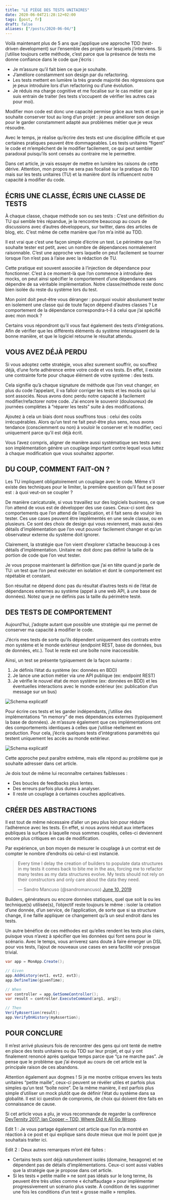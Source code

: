 ```yaml
---
title: "LE PIÈGE DES TESTS UNITAIRES"
date: 2020-06-04T21:28:12+02:00
tags: [post, fr]
draft: false
aliases: ["/posts/2020-06-04/"]
---
```


Voilà maintenant plus de 5 ans que j’applique une approche TDD (test-driven development) sur l’ensemble des projets sur lesquels j’interviens. Si j’utilise toujours cette méthode, c’est parce que la présence de tests me donne confiance dans le code que j’écris&nbsp;:

- Je m’assure qu’il fait bien ce que je souhaite.
- J’améliore constamment son design par du refactoring.
- Les tests mettent en lumière la très grande majorité des régressions que je peux introduire lors d’un refactoring ou d’une évolution.
- Je réduis ma charge cognitive et me focalise sur le cas métier que je suis entrain de traiter (les tests s’occupent de vérifier les autres cas pour moi).

Modifier mon code est donc une capacité permise grâce aux tests et que je souhaite conserver tout au long d’un projet&nbsp;: je peux améliorer son design pour le garder constamment adapté aux problèmes métier que je veux résoudre.

Avec le temps, je réalise qu’écrire des tests est une discipline difficile et que certaines pratiques peuvent être dommageables. Les tests unitaires “figent” le code et m’empêchent de le modifier facilement, ce qui peut sembler paradoxal puisqu’ils sont censés au contraire me le permettre.

Dans cet article, je vais essayer de mettre en lumière les raisons de cette dérive. Attention, mon propos ne sera pas focalisé sur la pratique du TDD mais sur les tests unitaires (TU) et la manière dont ils influencent notre capacité à modifier du code.

## ÉCRIS UNE CLASSE, ÉCRIS UNE CLASSE DE TESTS

À chaque classe, chaque méthode son ou ses tests&nbsp;: C’est une définition du TU qui semble très répandue, je la rencontre beaucoup au cours de discussions avec d’autres développeurs, sur twitter, dans des articles de blog, etc. C’est même de cette manière que l’on m’a initié au TDD.

Il est vrai que c’est une façon simple d’écrire un test. Le périmètre que l’on souhaite tester est petit, avec un nombre de dépendances normalement raisonnable. C’est une approche vers laquelle on peut facilement se tourner lorsque l’on n’est pas à l’aise avec la rédaction de TU.

Cette pratique est souvent associée à l’injection de dépendance pour fonctionner. C’est à ce moment-là que l’on commence à introduire des mocks, on peut ainsi spécifier le comportement d’une dépendance sans dépendre de sa véritable implémentation. Notre classe/méthode reste donc bien isolée du reste du système lors du test.

Mon point doit peut-être vous déranger&nbsp;: pourquoi vouloir absolument tester en isolement une classe qui de toute façon dépend d’autres classes&nbsp;? Le comportement de la dépendance correspondra-t-il à celui que j’ai spécifié avec mon mock&nbsp;?

Certains vous répondront qu’il vous faut également des tests d’intégrations. Afin de vérifier que les différents éléments du système interagissent de la bonne manière, et que le logiciel retourne le résultat attendu.

## VOUS AVEZ DÉJÀ PERDU

Si vous adoptez cette stratégie, vous allez surement souffrir, ou souffrez déjà, d’une forte adhérence entre votre code et vos tests. En effet, il existe une contrainte forte pour chaque élément de votre système&nbsp;: des tests.

Cela signifie qu’à chaque signature de méthode que l’on veut changer, en plus du code l’appelant, il va falloir corriger les tests et les mocks qui lui sont associés. Nous avons donc perdu notre capacité à facilement modifier/refactorer notre code. J’ai encore le souvenir (douloureux) de journées complètes à “réparer les tests” suite à des modifications.

Ajoutez à cela un biais dont nous souffrons tous&nbsp;: celui des coûts irrécupérables. Alors qu’un test ne fait peut-être plus sens, nous avons tendance (consciemment ou non) à vouloir le conserver et le modifier, ceci uniquement parce qu’il est déjà écrit.

Vous l’avez compris, aligner de manière aussi systématique ses tests avec son implémentation génère un couplage important contre lequel vous luttez à chaque modification que vous souhaitez apporter.

## DU COUP, COMMENT FAIT-ON&nbsp;?

Les TU impliquent obligatoirement un couplage avec le code. Même s’il existe des techniques pour le limiter, la première question qu’il faut se poser est&nbsp;: à quoi veut-on se coupler&nbsp;?

De manière caricaturale, si vous travaillez sur des logiciels business, ce que l’on attend de vous est de développer des use cases. Ceux-ci sont des comportements que l’on attend de l’application, et il fait sens de vouloir les tester. Ces use cases peuvent être implémentés en une seule classe, ou en plusieurs. Ce sont des choix de design qui vous reviennent, mais aussi des détails d’implémentation que l’on veut pouvoir facilement changer et qu’un observateur externe du système doit ignorer.

Clairement, la stratégie que l’on vient d’explorer s’attache beaucoup à ces détails d’implémentation. Unitaire ne doit donc pas définir la taille de la portion de code que l’on veut tester.

Je vous propose maintenant la définition que j’ai en tête quand je parle de TU: un test que l’on peut exécuter en isolation et dont le comportement est répétable et constant.

Son résultat ne dépend donc pas du résultat d’autres tests ni de l’état de dépendances externes au système (appel à une web API, à une base de données). Notez que je ne définis pas la taille du périmètre testé.

## DES TESTS DE COMPORTEMENT

Aujourd’hui, j’adopte autant que possible une stratégie qui me permet de conserver ma capacité à modifier le code.

J’écris mes tests de sorte qu’ils dépendent uniquement des contrats entre mon système et le monde extérieur (endpoint REST, base de données, bus de données, etc.). Tout le reste est une boîte noire inaccessible.

Ainsi, un test se présente typiquement de la façon suivante&nbsp;:

1. Je définis l’état du système (ex: données en BDD)
2. Je lance une action métier via une API publique (ex: endpoint REST)
3. Je vérifie le nouvel état de mon système (ex: données en BDD) et les éventuelles interactions avec le monde extérieur (ex: publication d’un message sur un bus)

![Schema explicatif](1.png)

Pour écrire ces tests et les garder indépendants, j’utilise des implémentations “in memory” de mes dépendances externes (typiquement la base de données). Je m’assure également que ces implémentations ont des comportements identiques à celles que j’utilise réellement en production. Pour cela, j’écris quelques tests d’intégrations paramétrés qui testent uniquement les accès au monde extérieur.

![Schema explicatif](2.png)

Cette approche peut paraître extrême, mais elle répond au problème que je souhaite adresser dans cet article.

Je dois tout de même lui reconnaître certaines faiblesses&nbsp;:

- Des boucles de feedbacks plus lentes.
- Des erreurs parfois plus dures à analyser.
- Il reste un couplage à certaines couches applicatives.

## CRÉER DES ABSTRACTIONS

Il est tout de même nécessaire d’aller un peu plus loin pour réduire l’adhérence avec les tests. En effet, si nous avons réduit aux interfaces publiques la surface à laquelle nous sommes couplés, celles-ci deviennent encore plus critiques en cas de modification.

Par expérience, un bon moyen de mesurer le couplage à un contrat est de compter le nombre d’endroits où celui-ci est instancié.

<blockquote class="twitter-tweet"><p lang="en" dir="ltr">Every time I delay the creation of builders to populate data structures in my tests it comes back to bite me in the ass, forcing me to refactor many testes as my data structures evolve. My tests should not rely on their constructors and only care about the data they need.</p>&mdash; Sandro Mancuso (@sandromancuso) <a href="https://twitter.com/sandromancuso/status/1138172904347246592?ref_src=twsrc%5Etfw">June 10, 2019</a></blockquote> <script async src="https://platform.twitter.com/widgets.js" charset="utf-8"></script>

Builders, générateurs ou encore données statiques, quel que soit la ou les technique(s) utilisée(s), l’objectif reste toujours le même&nbsp;: isoler la création d’une donnée, d’un service, de l’application, de sorte que si sa structure change, il ne faille appliquer ce changement qu’à un seul endroit dans les tests.

Un autre bénéfice de ces méthodes est qu’elles rendent les tests plus clairs, puisque vous n’avez à spécifier que les données qui font sens pour le scénario. Avec le temps, vous arriverez sans doute à faire émerger un DSL pour vos tests, l’ajout de nouveaux use cases en sera facilité voir presque trivial.

```C#
var app = MonApp.Create();

// Given
app.AddHistory(evt1, evt2, evt3);
app.DefineTime(givenTime);

// When
var controller = app.GetSomeController();
var result = controller.ExecuteCommand(arg1, arg2);

// Then
VerifyAssertion(result);
app.VerifyOnHistory(myAssertion);
```

## POUR CONCLURE

Il m’est arrivé plusieurs fois de rencontrer des gens qui ont tenté de mettre en place des tests unitaires ou du TDD sur leur projet, et qui y ont finalement renoncé après quelque temps parce que “ça ne marche pas”. Je pense que le problème que j’ai évoqué au cours de cet article est la principale raison de ces abandons.

Attention également aux dogmes&nbsp;! Si je me montre critique envers les tests unitaires “petite maille”, ceux-ci peuvent se révéler utiles et parfois plus simples qu’un test “boîte noire”. De la même manière, il est parfois plus simple d’utiliser un mock plutôt que de définir l’état du système dans sa globalité. Il est ici question de compromis, de choix qui doivent être faits en connaissance de cause.

Si cet article vous a plu, je vous recommande de regarder la conférence [DevTernity 2017: Ian Cooper – TDD, Where Did It All Go Wrong](https://www.youtube.com/watch?v=EZ05e7EMOLM).

Edit 1&nbsp;: Je vous partage également cet article que l’on m’a montré en réaction à ce post et qui explique sans doute mieux que moi le point que je souhaitais traiter ici.

Edit 2&nbsp;: Deux autres remarques m’ont été faites&nbsp;:

- Certains tests sont déjà naturellement isolés (domaine, hexagone) et ne dépendent pas de détails d’implémentations. Ceux-ci sont aussi viables que la stratégie que je propose dans cet article.
- Si les tests « petite maille » ne sont pas idéals sur le long terme, ils peuvent être très utiles comme « échaffaudage » pour implémenter progressivement un scénario plus vaste. À condition de les supprimer une fois les conditions d’un test « grosse maille » remplies.
